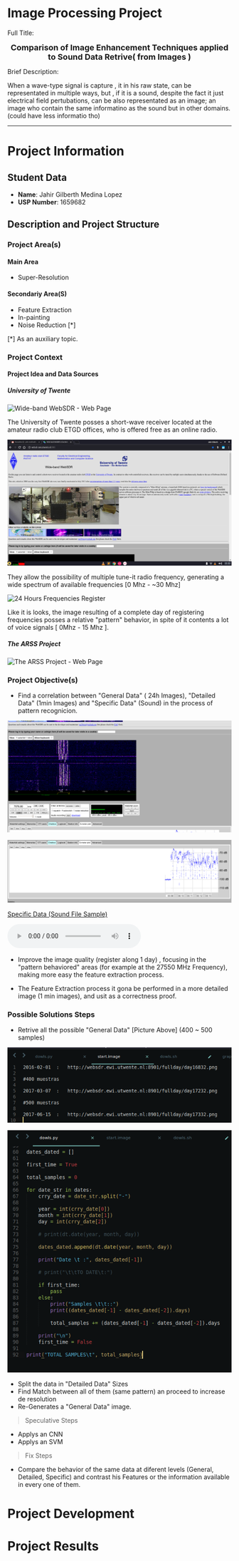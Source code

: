 # Image Processing Project

Full Title:

<center>
<span style="font-size:large; font-weight:bold">
  Comparison of Image Enhancement Techniques applied to Sound Data Retrive( from Images )
</span>
</center>

Brief Description:

When a wave-type signal is capture , it in his raw state, can be representated in multiple ways, but , if it is a sound, despite the fact it just electrical field pertubations, can be also representated as an image; an image who contain the same informatino as the sound but in other domains. (could have less informatio tho)

* * *

# Project Information

## Student Data

* **Name**: Jahir Gilberth Medina Lopez
* **USP Number**: 1659682

## Description and Project Structure

### Project Area(s)

#### Main Area
  * Super-Resolution

#### Secondariy Area(S)
  * Feature Extraction
  * In-painting
  * Noise Reduction [\*]

[\*] As an auxiliary topic.

### Project Context

#### Project Idea and Data Sources

##### University of Twente

![Wide-band WebSDR - Web Page](http://websdr.ewi.utwente.nl:8901)

The University of Twente posses a short-wave receiver located at the amateur radio club ETGD offices, who is offered free as an online radio.

![]( ./md-media/site-capture.png "Site Capture")

They allow the possibility of multiple tune-it radio frequency, generating a wide spectrum of available frequencies [0 Mhz - ~30 Mhz]


![]( ./md-media/general-data.png "24 Hours Frequencies Register")

Like it is looks, the image resulting of a complete day of registering frequencies posses a relative "pattern" behavior, in spite of it contents a lot of voice signals [ 0Mhz - 15 Mhz ].

##### The ARSS Project

![The ARSS Project - Web Page](http://arss.sourceforge.net)

### Project Objective(s)
  * Find a correlation between "General Data" ( 24h Images), "Detailed Data" (1min Images) and "Specific Data" (Sound) in the process of pattern recognicion.

  ![]( ./md-media/detailed-data.png "Detailed Data 1")

  ![]( ./md-media/sound-plt.png "Detailed Data 2")

[Specific Data (Sound File Sample)](./md-media/audio_player.html)

<audio controls="controls">
  <source type="audio/mp3" src="./md-media/websdr_recording_start_2018-05-17T00_10_41Z_7076.8kHz.mp3"></source>
  <source type="audio/ogg" src="./md-media/websdr_recording_start_2018-05-17T00_10_41Z_7076.8kHz.ogg"></source>
  <p>Your browser does not support this audio format.</p>
</audio>

  * Improve the image quality (register along 1 day) , focusing in the "pattern behaviored" areas (for example at the 27550 MHz Frequency), making more easy the feature extraction process.

  * The Feature Extraction process it gona be performed in a more detailed image (1 min images), and usit as a correctness proof.

### Possible Solutions Steps
  * Retrive all the possible "General Data" [Picture Above] (400 ~ 500 samples)
  
  ![]( ./md-media/samples-url.png "Sample Urls")

  ![]( ./md-media/retrive-samples-script.png "Script for Sample Retrive")

  * Split the data in "Detailed Data" Sizes
  * Find Match between all of them (same pattern) an proceed to increase de resolution
  * Re-Generates a "General Data" image.
  
  > Speculative Steps
  
  * Applys an CNN
  * Applys an SVM
  
  > Fix Steps
  
  * Compare the behavior of the same data at diferent levels (General, Detailed, Specific) and contrast his Features or the information available in every one of them.

# Project Development

# Project Results